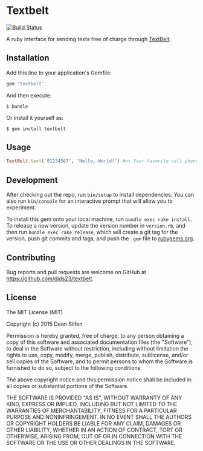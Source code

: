 # Textbelt

[![Build Status](https://travis-ci.org/djds23/textbelt-gem.svg?branch=master)](https://travis-ci.org/djds23/textbelt-gem)

A ruby interface for sending texts free of charge through [TextBelt](http://textbelt.com/).

## Installation

Add this line to your application's Gemfile:

```ruby
gem 'textbelt'
```

And then execute:

    $ bundle

Or install it yourself as:

    $ gem install textbelt

## Usage

```ruby
TextBelt.text('01234567', 'Hello, World!') #=> Your favorite cell phone number gets a text message
```

## Development

After checking out the repo, run `bin/setup` to install dependencies. You can also run `bin/console` for an interactive prompt that will allow you to experiment.

To install this gem onto your local machine, run `bundle exec rake install`. To release a new version, update the version number in `version.rb`, and then run `bundle exec rake release`, which will create a git tag for the version, push git commits and tags, and push the `.gem` file to [rubygems.org](https://rubygems.org).

## Contributing

Bug reports and pull requests are welcome on GitHub at https://github.com/djds23/textbelt.

## License

The MIT License (MIT)

Copyright (c) 2015 Dean Silfen

Permission is hereby granted, free of charge, to any person obtaining a copy of this software and associated documentation files (the "Software"), to deal in the Software without restriction, including without limitation the rights to use, copy, modify, merge, publish, distribute, sublicense, and/or sell copies of the Software, and to permit persons to whom the Software is furnished to do so, subject to the following conditions:

The above copyright notice and this permission notice shall be included in all copies or substantial portions of the Software.

THE SOFTWARE IS PROVIDED "AS IS", WITHOUT WARRANTY OF ANY KIND, EXPRESS OR IMPLIED, INCLUDING BUT NOT LIMITED TO THE WARRANTIES OF MERCHANTABILITY, FITNESS FOR A PARTICULAR PURPOSE AND NONINFRINGEMENT. IN NO EVENT SHALL THE AUTHORS OR COPYRIGHT HOLDERS BE LIABLE FOR ANY CLAIM, DAMAGES OR OTHER LIABILITY, WHETHER IN AN ACTION OF CONTRACT, TORT OR OTHERWISE, ARISING FROM, OUT OF OR IN CONNECTION WITH THE SOFTWARE OR THE USE OR OTHER DEALINGS IN THE SOFTWARE.
